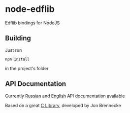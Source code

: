 # node-edflib
Edflib bindings for NodeJS

## Building
Just run
```
npm install
```
in the project's folder

## API Documentation

Currently [Russian](README_RU.md) and [English](README_ENG.md) API documentation available


Based on a great [C Library]( https://github.com/jonbrennecke/edflib), developed by Jon Brennecke 
